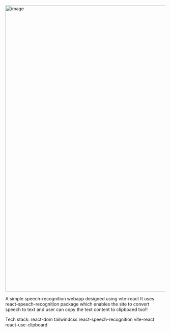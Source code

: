 <img width="898" alt="image" src="https://github.com/srijan17-del/speech-recognition/assets/59140222/7beef881-3863-4706-83fa-d1b999e98f10">

A simple speech-recognition webapp designed using vite-react
It uses react-speech-recognition package which enables the site to convert speech to text and user can copy the text content to clipboaed too!!

Tech stack:
react-dom tailwindcss react-speech-recognition vite-react react-use-clipboard

